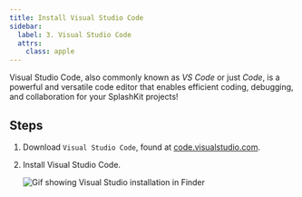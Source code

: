 ```yaml
---
title: Install Visual Studio Code
sidebar:
  label: 3. Visual Studio Code
  attrs:
    class: apple
---
```


Visual Studio Code, also commonly known as *VS Code* or just *Code*, is a powerful and versatile code editor that enables efficient coding, debugging, and collaboration for your SplashKit projects!

## Steps

1. Download `Visual Studio Code`, found at [code.visualstudio.com](https://code.visualstudio.com).

2. Install Visual Studio Code.

    ![Gif showing Visual Studio installation in Finder](/gifs/macos/vs-code-install.gif)

